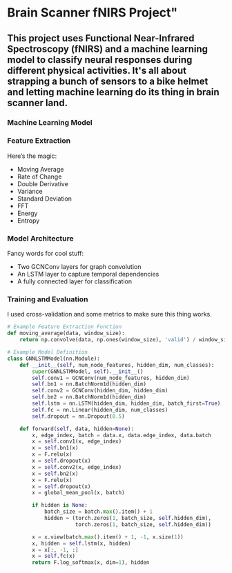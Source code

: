 # Brain Scanner fNIRS Project"
## This project uses Functional Near-Infrared Spectroscopy (fNIRS) and a machine learning model to classify neural responses during different physical activities. It's all about strapping a bunch of sensors to a bike helmet and letting machine learning do its thing in brain scanner land.
### Machine Learning Model

### Feature Extraction

Here’s the magic:
- Moving Average
- Rate of Change
- Double Derivative
- Variance
- Standard Deviation
- FFT
- Energy
- Entropy

### Model Architecture

Fancy words for cool stuff:
- Two GCNConv layers for graph convolution
- An LSTM layer to capture temporal dependencies
- A fully connected layer for classification

### Training and Evaluation

I used cross-validation and some metrics to make sure this thing works.

```python
# Example Feature Extraction Function
def moving_average(data, window_size):
    return np.convolve(data, np.ones(window_size), 'valid') / window_size

# Example Model Definition
class GNNLSTMModel(nn.Module):
    def __init__(self, num_node_features, hidden_dim, num_classes):
        super(GNNLSTMModel, self).__init__()
        self.conv1 = GCNConv(num_node_features, hidden_dim)
        self.bn1 = nn.BatchNorm1d(hidden_dim)
        self.conv2 = GCNConv(hidden_dim, hidden_dim)
        self.bn2 = nn.BatchNorm1d(hidden_dim)
        self.lstm = nn.LSTM(hidden_dim, hidden_dim, batch_first=True)
        self.fc = nn.Linear(hidden_dim, num_classes)
        self.dropout = nn.Dropout(0.5)

    def forward(self, data, hidden=None):
        x, edge_index, batch = data.x, data.edge_index, data.batch
        x = self.conv1(x, edge_index)
        x = self.bn1(x)
        x = F.relu(x)
        x = self.dropout(x)
        x = self.conv2(x, edge_index)
        x = self.bn2(x)
        x = F.relu(x)
        x = self.dropout(x)
        x = global_mean_pool(x, batch)

        if hidden is None:
            batch_size = batch.max().item() + 1
            hidden = (torch.zeros(1, batch_size, self.hidden_dim),
                      torch.zeros(1, batch_size, self.hidden_dim))

        x = x.view(batch.max().item() + 1, -1, x.size(1))
        x, hidden = self.lstm(x, hidden)
        x = x[:, -1, :]
        x = self.fc(x)
        return F.log_softmax(x, dim=1), hidden
